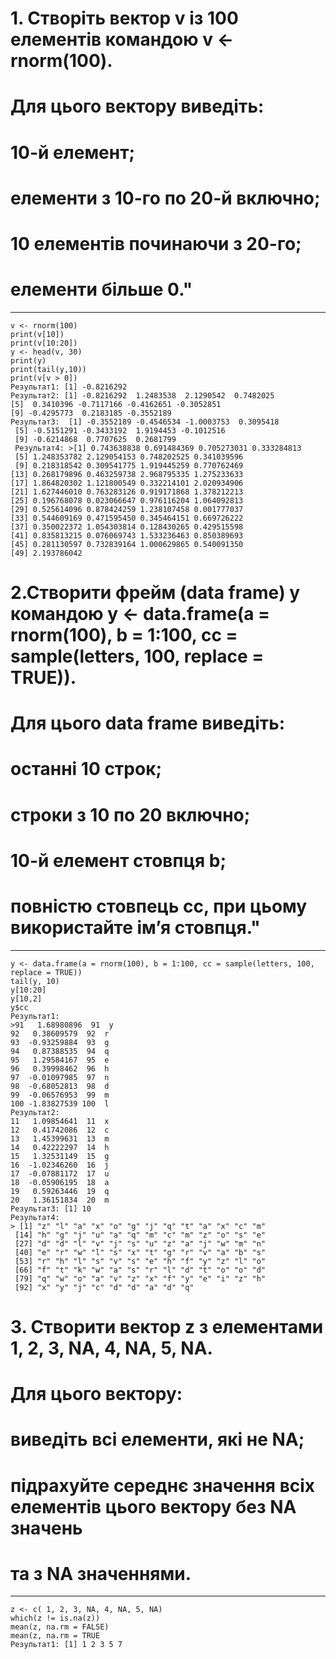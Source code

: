 # 1. Створіть вектор v із 100 елементів командою v <- rnorm(100). 
# Для цього вектору виведіть: 
#  10-й елемент; 
#  елементи з 10-го по 20-й включно; 
#  10 елементів починаючи з 20-го; 
#  елементи більше 0."
---
```{r}
v <- rnorm(100)
print(v[10])
print(v[10:20])
y <- head(v, 30)
print(y)
print(tail(y,10))
print(v[v > 0])
Результат1: [1] -0.8216292
Результат2: [1] -0.8216292  1.2483538  2.1290542  0.7482025
[5]  0.3410396 -0.7117166 -0.4162651 -0.3052851
[9] -0.4295773  0.2183185 -0.3552189
Результат3:  [1] -0.3552189 -0.4546534 -1.0003753  0.3095418
 [5] -0.5151291 -0.3433192  1.9194453 -0.1012516
 [9] -0.6214868  0.7707625  0.2681799
 Результат4: >[1] 0.743638838 0.691484369 0.705273031 0.333284813
 [5] 1.248353782 2.129054153 0.748202525 0.341039596
 [9] 0.218318542 0.309541775 1.919445259 0.770762469
[13] 0.268179896 0.463259738 2.968795335 1.275233633
[17] 1.864820302 1.121800549 0.332214101 2.020934906
[21] 1.627446010 0.763283126 0.919171868 1.378212213
[25] 0.196768078 0.023066647 0.976116204 1.064092813
[29] 0.525614096 0.878424259 1.238107458 0.001777037
[33] 0.544609169 0.471595450 0.345464151 0.669726222
[37] 0.350022372 1.054303814 0.128430265 0.429515598
[41] 0.835813215 0.076069743 1.533236463 0.850389693
[45] 0.281130597 0.732839164 1.000629865 0.540091350
[49] 2.193786042
```
# 2.Створити фрейм (data frame) y командою y <- data.frame(a = rnorm(100), b  = 1:100, cc = sample(letters, 100, replace = TRUE)).

# Для цього data frame виведіть: 
#  останні 10 строк; 
#  строки з 10 по 20 включно; 
#  10-й елемент стовпця b; 
#  повністю стовпець cc, при цьому використайте ім’я стовпця."
---
```{r}
y <- data.frame(a = rnorm(100), b = 1:100, cc = sample(letters, 100, replace = TRUE))
tail(y, 10)
y[10:20]
y[10,2]
y$cc
Результат1: 
>91   1.68980896  91  y
92   0.38609579  92  r
93  -0.93259884  93  g
94   0.87388535  94  q
95   1.29584167  95  e
96   0.39998462  96  h
97  -0.01097985  97  n
98  -0.68052813  98  d
99  -0.06576953  99  m
100 -1.83827539 100  l
Результат2:
11   1.09854641  11  x
12   0.41742086  12  c
13   1.45399631  13  m
14   0.42222297  14  h
15   1.32531149  15  g
16  -1.02346260  16  j
17  -0.07881172  17  u
18  -0.05906195  18  a
19   0.59263446  19  q
20   1.36151834  20  m
Результат3: [1] 10
Результат4: 
> [1] "z" "l" "a" "x" "o" "g" "j" "q" "t" "a" "x" "c" "m"
 [14] "h" "g" "j" "u" "a" "q" "m" "c" "m" "z" "o" "s" "e"
 [27] "d" "d" "l" "v" "j" "s" "u" "z" "a" "j" "w" "m" "n"
 [40] "e" "r" "w" "l" "s" "x" "t" "g" "r" "v" "a" "b" "s"
 [53] "r" "h" "l" "s" "v" "s" "e" "h" "f" "y" "z" "l" "o"
 [66] "f" "t" "k" "w" "a" "s" "r" "l" "d" "t" "o" "o" "d"
 [79] "q" "w" "o" "a" "v" "z" "x" "f" "y" "e" "i" "z" "h"
 [92] "x" "y" "j" "c" "d" "d" "a" "d" "q"
 ```
# 3. Створити вектор z з елементами 1, 2, 3, NA, 4, NA, 5, NA.
# Для цього вектору: 
#  виведіть всі елементи, які не NA; 
#  підрахуйте середнє значення всіх елементів цього вектору без NA значень 
# та з NA значеннями.
---
```{r}
z <- c( 1, 2, 3, NA, 4, NA, 5, NA)
which(z != is.na(z))
mean(z, na.rm = FALSE)
mean(z, na.rm = TRUE
Результат1: [1] 1 2 3 5 7
